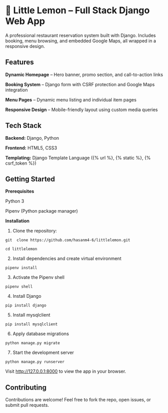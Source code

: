 # 🍋 Little Lemon – Full Stack Django Web App
A professional restaurant reservation system built with Django. Includes booking, menu browsing, and embedded Google Maps, all wrapped in a responsive design.

## Features
**Dynamic Homepage** – Hero banner, promo section, and call-to-action links

**Booking System** – Django form with CSRF protection and Google Maps integration

**Menu Pages** – Dynamic menu listing and individual item pages

**Responsive Design** – Mobile-friendly layout using custom media queries

## Tech Stack
**Backend:** Django, Python

**Frontend:** HTML5, CSS3

**Templating:** Django Template Language ({% url %}, {% static %}, {% csrf_token %})

## Getting Started
**Prerequisites**

Python 3

Pipenv (Python package manager)

**Installation**


1. Clone the repository:

```git  clone https://github.com/hasanm4-6/littlelemon.git```

```cd littlelemon```

2. Install dependencies and create virtual environment

```pipenv install```

3. Activate the Pipenv shell

```pipenv shell```

4. Install Django 

```pip install django```

5. Install mysqlclient

```pip install mysqlclient```

6. Apply database migrations

```python manage.py migrate```

7. Start the development server

```python manage.py runserver```



Visit http://127.0.0.1:8000 to view the app in your browser.

## Contributing
Contributions are welcome! Feel free to fork the repo, open issues, or submit pull requests.
